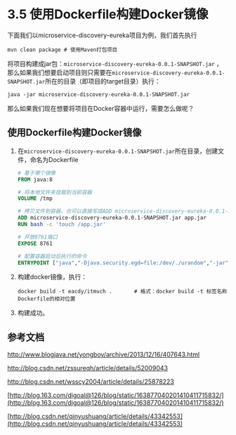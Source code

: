 # 3.5 使用Dockerfile构建Docker镜像

下面我们以microservice-discovery-eureka项目为例，我们首先执行

```
mvn clean package # 使用Maven打包项目
```

将项目构建成jar包：`microservice-discovery-eureka-0.0.1-SNAPSHOT.jar` ，那么如果我们想要启动项目则只需要在`microservice-discovery-eureka-0.0.1-SNAPSHOT.jar`所在的目录（即项目的target目录）执行：

```
java -jar microservice-discovery-eureka-0.0.1-SNAPSHOT.jar
```

那么如果我们现在想要将项目在Docker容器中运行，需要怎么做呢？



## 使用Dockerfile构建Docker镜像

1. 在`microservice-discovery-eureka-0.0.1-SNAPSHOT.jar`所在目录，创建文件，命名为Dockerfile

   ```dockerfile
   # 基于哪个镜像
   FROM java:8

   # 将本地文件夹挂载到当前容器
   VOLUME /tmp

   # 拷贝文件到容器，也可以直接写成ADD microservice-discovery-eureka-0.0.1-SNAPSHOT.jar /app.jar
   ADD microservice-discovery-eureka-0.0.1-SNAPSHOT.jar app.jar
   RUN bash -c 'touch /app.jar'

   # 开放8761端口
   EXPOSE 8761

   # 配置容器启动后执行的命令
   ENTRYPOINT ["java","-Djava.security.egd=file:/dev/./urandom","-jar","/app.jar"]
   ```

2. 构建docker镜像，执行：

   ```
   docker build -t eacdy/itmuch .		# 格式：docker build -t 标签名称 Dockerfile的相对位置
   ```

3. 构建成功。















## 参考文档

http://www.blogjava.net/yongboy/archive/2013/12/16/407643.html

http://blog.csdn.net/zssureqh/article/details/52009043

http://blog.csdn.net/wsscy2004/article/details/25878223

[http://blog.163.com/digoal@126/blog/static/163877040201410411715832/](http://blog.163.com/digoal@126/blog/static/163877040201410411715832/)

[http://blog.csdn.net/qinyushuang/article/details/43342553](http://blog.csdn.net/qinyushuang/article/details/43342553)